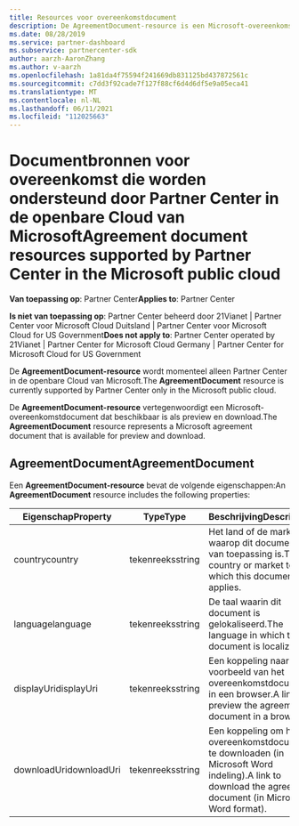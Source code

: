 ```yaml
---
title: Resources voor overeenkomstdocument
description: De AgreementDocument-resource is een Microsoft-overeenkomstdocument voor preview en download. Dit wordt ondersteund door Partner Center in de openbare cloud van Microsoft.
ms.date: 08/28/2019
ms.service: partner-dashboard
ms.subservice: partnercenter-sdk
author: aarzh-AaronZhang
ms.author: v-aarzh
ms.openlocfilehash: 1a81da4f75594f241669db831125bd437872561c
ms.sourcegitcommit: c7dd3f92cade7f127f88cf6d4d6df5e9a05eca41
ms.translationtype: MT
ms.contentlocale: nl-NL
ms.lasthandoff: 06/11/2021
ms.locfileid: "112025663"
---
```

# <a name="agreement-document-resources-supported-by-partner-center-in-the-microsoft-public-cloud"></a><span data-ttu-id="430a3-104">Documentbronnen voor overeenkomst die worden ondersteund door Partner Center in de openbare Cloud van Microsoft</span><span class="sxs-lookup"><span data-stu-id="430a3-104">Agreement document resources supported by Partner Center in the Microsoft public cloud</span></span>

<span data-ttu-id="430a3-105">**Van toepassing op**: Partner Center</span><span class="sxs-lookup"><span data-stu-id="430a3-105">**Applies to**: Partner Center</span></span>

<span data-ttu-id="430a3-106">**Is niet van toepassing op**: Partner Center beheerd door 21Vianet | Partner Center voor Microsoft Cloud Duitsland | Partner Center voor Microsoft Cloud for US Government</span><span class="sxs-lookup"><span data-stu-id="430a3-106">**Does not apply to**: Partner Center operated by 21Vianet | Partner Center for Microsoft Cloud Germany | Partner Center for Microsoft Cloud for US Government</span></span>

<span data-ttu-id="430a3-107">De **AgreementDocument-resource** wordt momenteel alleen Partner Center in de openbare Cloud van Microsoft.</span><span class="sxs-lookup"><span data-stu-id="430a3-107">The **AgreementDocument** resource is currently supported by Partner Center only in the Microsoft public cloud.</span></span>

<span data-ttu-id="430a3-108">De **AgreementDocument-resource** vertegenwoordigt een Microsoft-overeenkomstdocument dat beschikbaar is als preview en download.</span><span class="sxs-lookup"><span data-stu-id="430a3-108">The **AgreementDocument** resource represents a Microsoft agreement document that is available for preview and download.</span></span>

## <a name="agreementdocument"></a><span data-ttu-id="430a3-109">AgreementDocument</span><span class="sxs-lookup"><span data-stu-id="430a3-109">AgreementDocument</span></span>

<span data-ttu-id="430a3-110">Een **AgreementDocument-resource** bevat de volgende eigenschappen:</span><span class="sxs-lookup"><span data-stu-id="430a3-110">An **AgreementDocument** resource includes the following properties:</span></span>

| <span data-ttu-id="430a3-111">Eigenschap</span><span class="sxs-lookup"><span data-stu-id="430a3-111">Property</span></span>       | <span data-ttu-id="430a3-112">Type</span><span class="sxs-lookup"><span data-stu-id="430a3-112">Type</span></span>   | <span data-ttu-id="430a3-113">Beschrijving</span><span class="sxs-lookup"><span data-stu-id="430a3-113">Description</span></span>                                                                                               |
|----------------|--------|-----------------------------------------------------------------------------------------------------------|
| <span data-ttu-id="430a3-114">country</span><span class="sxs-lookup"><span data-stu-id="430a3-114">country</span></span> | <span data-ttu-id="430a3-115">tekenreeks</span><span class="sxs-lookup"><span data-stu-id="430a3-115">string</span></span> | <span data-ttu-id="430a3-116">Het land of de markt waarop dit document van toepassing is.</span><span class="sxs-lookup"><span data-stu-id="430a3-116">The country or market to which this document applies.</span></span> |
| <span data-ttu-id="430a3-117">language</span><span class="sxs-lookup"><span data-stu-id="430a3-117">language</span></span> | <span data-ttu-id="430a3-118">tekenreeks</span><span class="sxs-lookup"><span data-stu-id="430a3-118">string</span></span> | <span data-ttu-id="430a3-119">De taal waarin dit document is gelokaliseerd.</span><span class="sxs-lookup"><span data-stu-id="430a3-119">The language in which this document is localized.</span></span> |
| <span data-ttu-id="430a3-120">displayUri</span><span class="sxs-lookup"><span data-stu-id="430a3-120">displayUri</span></span> | <span data-ttu-id="430a3-121">tekenreeks</span><span class="sxs-lookup"><span data-stu-id="430a3-121">string</span></span> | <span data-ttu-id="430a3-122">Een koppeling naar een voorbeeld van het overeenkomstdocument in een browser.</span><span class="sxs-lookup"><span data-stu-id="430a3-122">A link to preview the agreement document in a browser.</span></span>  |
| <span data-ttu-id="430a3-123">downloadUri</span><span class="sxs-lookup"><span data-stu-id="430a3-123">downloadUri</span></span> |<span data-ttu-id="430a3-124">tekenreeks</span><span class="sxs-lookup"><span data-stu-id="430a3-124">string</span></span> | <span data-ttu-id="430a3-125">Een koppeling om het overeenkomstdocument te downloaden (in Microsoft Word indeling).</span><span class="sxs-lookup"><span data-stu-id="430a3-125">A link to download the agreement document (in Microsoft Word format).</span></span> |
